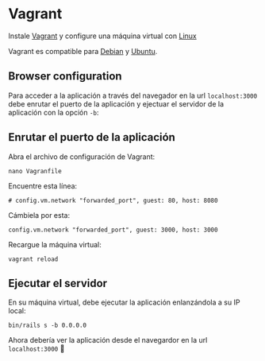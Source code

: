 # Vagrant

Instale [Vagrant](https://www.vagrantup.com/) y configure una máquina virtual con [Linux](prerequisites.md)

Vagrant es compatible para [Debian](/es/installation/debian.md) y [Ubuntu](/es/installation/ubuntu.md).

## Browser configuration

Para acceder a la aplicación a través del navegador en la url `localhost:3000` debe enrutar el puerto de la aplicación y ejectuar el servidor de la aplicación con la opción `-b`:

## Enrutar el puerto de la aplicación

Abra el archivo de configuración de Vagrant:

```
nano Vagranfile
```

Encuentre esta línea:

```
# config.vm.network "forwarded_port", guest: 80, host: 8080
```

Cámbiela por esta:

```
config.vm.network "forwarded_port", guest: 3000, host: 3000
```

Recargue la máquina virtual:

```
vagrant reload
```

## Ejecutar el servidor

En su máquina virtual, debe ejecutar la aplicación enlanzándola a su IP local:

```
bin/rails s -b 0.0.0.0
```

Ahora debería ver la aplicación desde el navegardor en la url `localhost:3000` :tada:
